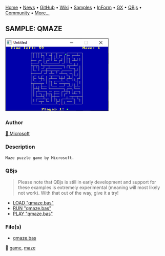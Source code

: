 [Home](https://qb64.com) • [News](../../news.md) • [GitHub](https://github.com/QB64Official/qb64) • [Wiki](https://github.com/QB64Official/qb64/wiki) • [Samples](../../samples.md) • [InForm](../../inform.md) • [GX](../../gx.md) • [QBjs](../../qbjs.md) • [Community](../../community.md) • [More...](../../more.md)

## SAMPLE: QMAZE

![screenshot.png](img/screenshot.png)

### Author

[🐝 Microsoft](../microsoft.md) 

### Description

```text
Maze puzzle game by Microsoft.
```

### QBjs

> Please note that QBjs is still in early development and support for these examples is extremely experimental (meaning will most likely not work). With that out of the way, give it a try!

* [LOAD "qmaze.bas"](https://v6p9d9t4.ssl.hwcdn.net/html/6022890/index.html?src=https://qb64.com/samples/qmaze/src/qmaze.bas)
* [RUN "qmaze.bas"](https://v6p9d9t4.ssl.hwcdn.net/html/6022890/index.html?mode=auto&src=https://qb64.com/samples/qmaze/src/qmaze.bas)
* [PLAY "qmaze.bas"](https://v6p9d9t4.ssl.hwcdn.net/html/6022890/index.html?mode=play&src=https://qb64.com/samples/qmaze/src/qmaze.bas)

### File(s)

* [qmaze.bas](src/qmaze.bas)

🔗 [game](../game.md), [maze](../maze.md)
